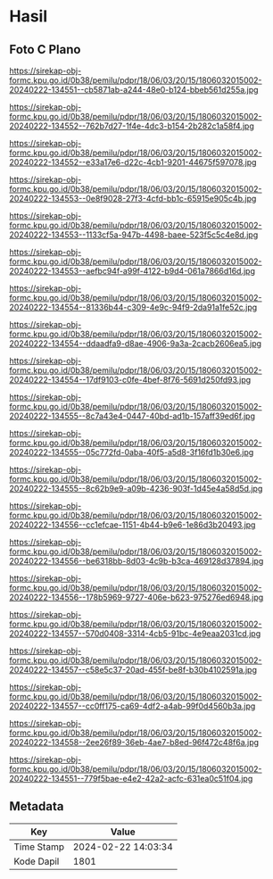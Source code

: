 # Hasil

## Foto C Plano

https://sirekap-obj-formc.kpu.go.id/0b38/pemilu/pdpr/18/06/03/20/15/1806032015002-20240222-134551--cb5871ab-a244-48e0-b124-bbeb561d255a.jpg

https://sirekap-obj-formc.kpu.go.id/0b38/pemilu/pdpr/18/06/03/20/15/1806032015002-20240222-134552--762b7d27-1f4e-4dc3-b154-2b282c1a58f4.jpg

https://sirekap-obj-formc.kpu.go.id/0b38/pemilu/pdpr/18/06/03/20/15/1806032015002-20240222-134552--e33a17e6-d22c-4cb1-9201-44675f597078.jpg

https://sirekap-obj-formc.kpu.go.id/0b38/pemilu/pdpr/18/06/03/20/15/1806032015002-20240222-134553--0e8f9028-27f3-4cfd-bb1c-65915e905c4b.jpg

https://sirekap-obj-formc.kpu.go.id/0b38/pemilu/pdpr/18/06/03/20/15/1806032015002-20240222-134553--1133cf5a-947b-4498-baee-523f5c5c4e8d.jpg

https://sirekap-obj-formc.kpu.go.id/0b38/pemilu/pdpr/18/06/03/20/15/1806032015002-20240222-134553--aefbc94f-a99f-4122-b9d4-061a7866d16d.jpg

https://sirekap-obj-formc.kpu.go.id/0b38/pemilu/pdpr/18/06/03/20/15/1806032015002-20240222-134554--81336b44-c309-4e9c-94f9-2da91a1fe52c.jpg

https://sirekap-obj-formc.kpu.go.id/0b38/pemilu/pdpr/18/06/03/20/15/1806032015002-20240222-134554--ddaadfa9-d8ae-4906-9a3a-2cacb2606ea5.jpg

https://sirekap-obj-formc.kpu.go.id/0b38/pemilu/pdpr/18/06/03/20/15/1806032015002-20240222-134554--17df9103-c0fe-4bef-8f76-5691d250fd93.jpg

https://sirekap-obj-formc.kpu.go.id/0b38/pemilu/pdpr/18/06/03/20/15/1806032015002-20240222-134555--8c7a43e4-0447-40bd-ad1b-157aff39ed6f.jpg

https://sirekap-obj-formc.kpu.go.id/0b38/pemilu/pdpr/18/06/03/20/15/1806032015002-20240222-134555--05c772fd-0aba-40f5-a5d8-3f16fd1b30e6.jpg

https://sirekap-obj-formc.kpu.go.id/0b38/pemilu/pdpr/18/06/03/20/15/1806032015002-20240222-134555--8c62b9e9-a09b-4236-903f-1d45e4a58d5d.jpg

https://sirekap-obj-formc.kpu.go.id/0b38/pemilu/pdpr/18/06/03/20/15/1806032015002-20240222-134556--cc1efcae-1151-4b44-b9e6-1e86d3b20493.jpg

https://sirekap-obj-formc.kpu.go.id/0b38/pemilu/pdpr/18/06/03/20/15/1806032015002-20240222-134556--be6318bb-8d03-4c9b-b3ca-469128d37894.jpg

https://sirekap-obj-formc.kpu.go.id/0b38/pemilu/pdpr/18/06/03/20/15/1806032015002-20240222-134556--178b5969-9727-406e-b623-975276ed6948.jpg

https://sirekap-obj-formc.kpu.go.id/0b38/pemilu/pdpr/18/06/03/20/15/1806032015002-20240222-134557--570d0408-3314-4cb5-91bc-4e9eaa2031cd.jpg

https://sirekap-obj-formc.kpu.go.id/0b38/pemilu/pdpr/18/06/03/20/15/1806032015002-20240222-134557--c58e5c37-20ad-455f-be8f-b30b4102591a.jpg

https://sirekap-obj-formc.kpu.go.id/0b38/pemilu/pdpr/18/06/03/20/15/1806032015002-20240222-134557--cc0ff175-ca69-4df2-a4ab-99f0d4560b3a.jpg

https://sirekap-obj-formc.kpu.go.id/0b38/pemilu/pdpr/18/06/03/20/15/1806032015002-20240222-134558--2ee26f89-36eb-4ae7-b8ed-96f472c48f6a.jpg

https://sirekap-obj-formc.kpu.go.id/0b38/pemilu/pdpr/18/06/03/20/15/1806032015002-20240222-134551--779f5bae-e4e2-42a2-acfc-631ea0c51f04.jpg


## Metadata

| Key        | Value               |
| ---------- | ------------------- |
| Time Stamp | 2024-02-22 14:03:34 |
| Kode Dapil | 1801                |




